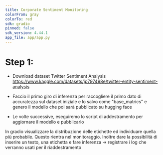 ```yaml
---
title: Corporate Sentiment Monitoring
colorFrom: gray
colorTo: red
sdk: gradio
pinned: false
sdk_version: 4.44.1
app_file: app/app.py
---
```


# Step 1:

- Download dataset Twitter Sentiment Analysis https://www.kaggle.com/datasets/jp797498e/twitter-entity-sentiment-analysis

- Faccio il primo giro di inferenza per raccogliere il primo dato di accuratezza sul dataset iniziale e lo salvo come "base_matrics"
  e genero il modello che poi sarà pubblicato su hugging face

- Le volte successive, eseguiremo lo script di addestramento per aggiornare il modello e pubblicarlo

In gradio visualizzare la distribuzione delle etichette ed individuare quella più probabile.
Questo rientra nel monitoraggio.
Inoltre dare la possibilità di inserire un testo, una etichetta e fare inferenza
-> registrare i log che verranno usati per il riaddestramento

